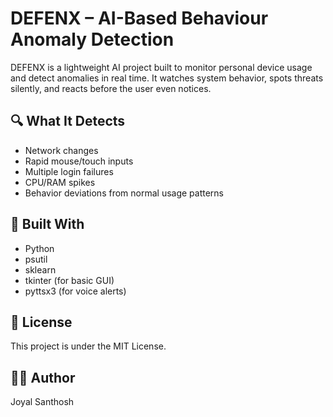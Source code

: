 # DEFENX – AI-Based Behaviour Anomaly Detection

DEFENX is a lightweight AI project built to monitor personal device usage and detect anomalies in real time. It watches system behavior, spots threats silently, and reacts before the user even notices.

## 🔍 What It Detects
- Network changes
- Rapid mouse/touch inputs
- Multiple login failures
- CPU/RAM spikes
- Behavior deviations from normal usage patterns

## 🚀 Built With
- Python
- psutil
- sklearn
- tkinter (for basic GUI)
- pyttsx3 (for voice alerts)




## 📄 License
This project is under the MIT License.

## 👨‍💻 Author
Joyal Santhosh  


